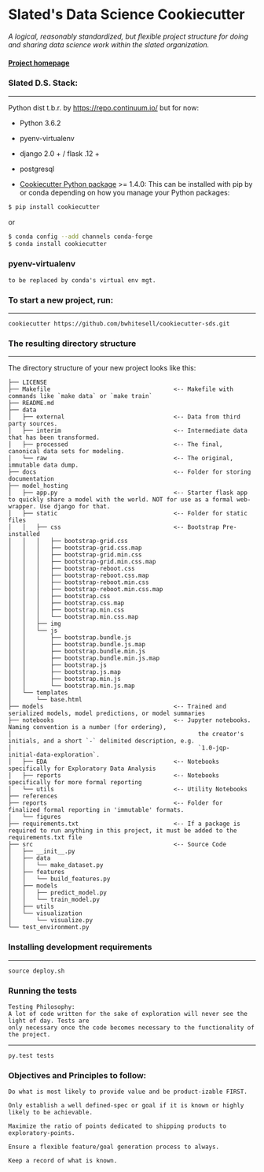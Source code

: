 # Slated's Data Science Cookiecutter

_A logical, reasonably standardized, but flexible project structure for doing and sharing data science work within the slated organization._


#### [Project homepage](https://github.com/bwhitesell/cookiecutter-sds)


### Slated D.S. Stack:
-----------
 Python dist t.b.r. by https://repo.continuum.io/ but for now:
 - Python 3.6.2
 - pyenv-virtualenv
 - django 2.0 + / flask .12 +
 - postgresql

 - [Cookiecutter Python package](http://cookiecutter.readthedocs.org/en/latest/installation.html) >= 1.4.0: This can be installed with pip by or conda depending on how you manage your Python packages:

``` bash
$ pip install cookiecutter
```

or

``` bash
$ conda config --add channels conda-forge
$ conda install cookiecutter
```

### pyenv-virtualenv
    to be replaced by conda's virtual env mgt.


### To start a new project, run:
------------

    cookiecutter https://github.com/bwhitesell/cookiecutter-sds.git


### The resulting directory structure
------------

The directory structure of your new project looks like this: 

```
├── LICENSE
├── Makefile                                   <-- Makefile with commands like `make data` or `make train`
├── README.md
├── data
│   ├── external                               <-- Data from third party sources.
│   ├── interim                                <-- Intermediate data that has been transformed.
│   ├── processed                              <-- The final, canonical data sets for modeling.
│   └── raw                                    <-- The original, immutable data dump.
├── docs                                       <-- Folder for storing documentation
├── model_hosting
│   ├── app.py                                 <-- Starter flask app to quickly share a model with the world. NOT for use as a formal web-wrapper. Use django for that.
│   ├── static                                 <-- Folder for static files
│   │   ├── css                                <-- Bootstrap Pre-installed
│   │   │   ├── bootstrap-grid.css
│   │   │   ├── bootstrap-grid.css.map         
│   │   │   ├── bootstrap-grid.min.css
│   │   │   ├── bootstrap-grid.min.css.map
│   │   │   ├── bootstrap-reboot.css
│   │   │   ├── bootstrap-reboot.css.map
│   │   │   ├── bootstrap-reboot.min.css
│   │   │   ├── bootstrap-reboot.min.css.map
│   │   │   ├── bootstrap.css
│   │   │   ├── bootstrap.css.map
│   │   │   ├── bootstrap.min.css
│   │   │   └── bootstrap.min.css.map          
│   │   ├── img
│   │   └── js
│   │       ├── bootstrap.bundle.js
│   │       ├── bootstrap.bundle.js.map
│   │       ├── bootstrap.bundle.min.js
│   │       ├── bootstrap.bundle.min.js.map
│   │       ├── bootstrap.js
│   │       ├── bootstrap.js.map
│   │       ├── bootstrap.min.js
│   │       └── bootstrap.min.js.map
│   └── templates
│       └── base.html
├── models                                     <-- Trained and serialized models, model predictions, or model summaries
├── notebooks                                  <-- Jupyter notebooks. Naming convention is a number (for ordering),
│                                                     the creator's initials, and a short `-` delimited description, e.g.
│                                                     `1.0-jqp-initial-data-exploration`.
│   ├── EDA                                    <-- Notebooks specifically for Exploratory Data Analysis
│   ├── reports                                <-- Notebooks specifically for more formal reporting
│   └── utils                                  <-- Utility Notebooks
├── references
├── reports                                    <-- Folder for finalized formal reporting in 'immutable' formats.
│   └── figures                               
├── requirements.txt                           <-- If a package is required to run anything in this project, it must be added to the requirements.txt file
├── src                                        <-- Source Code
│   ├── __init__.py
│   ├── data
│   │   └── make_dataset.py
│   ├── features
│   │   └── build_features.py
│   ├── models
│   │   ├── predict_model.py
│   │   └── train_model.py
│   ├── utils
│   └── visualization
│       └── visualize.py
└── test_environment.py
```


### Installing development requirements
------------

    source deploy.sh

### Running the tests
    Testing Philosophy:
    A lot of code written for the sake of exploration will never see the light of day. Tests are
    only necessary once the code becomes necessary to the functionality of the project.
------------

    py.test tests


### Objectives and Principles to follow:
    Do what is most likely to provide value and be product-izable FIRST.

    Only establish a well defined-spec or goal if it is known or highly likely to be achievable.

    Maximize the ratio of points dedicated to shipping products to exploratory-points.

    Ensure a flexible feature/goal generation process to always.

    Keep a record of what is known.
